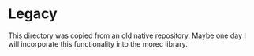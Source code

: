 Legacy
===

This directory was copied from an old native repository.  Maybe one day I will incorporate this functionality into the morec library.